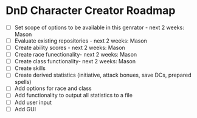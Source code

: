 # DnD Character Creator Roadmap
- [ ] Set scope of options to be available in this genrator - next 2 weeks: Mason
- [ ] Evaluate existing repositories - next 2 weeks: Mason
- [ ] Create ability scores - next 2 weeks: Mason
- [ ] Create race funectionality- next 2 weeks: Mason
- [ ] Create class functionality- next 2 weeks: Mason
- [ ] Create skills
- [ ] Create derived statistics (initiative, attack bonues, save DCs, prepared spells)
- [ ] Add options for race and class
- [ ] Add functionality to output all statistics to a file
- [ ] Add user input
- [ ] Add GUI
